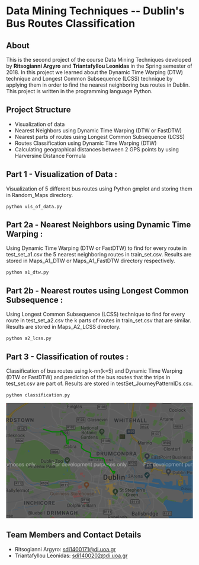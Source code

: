 # Data Mining Techniques -- Dublin's Bus Routes Classification
## About

This is the second project of the course Data Mining Techniques developed by **Ritsogianni Argyro** and **Triantafyllou Leonidas** in the Spring semester of 2018. In this project we learned about the Dynamic Time Warping (DTW) technique and Longest Common Subsequence (LCSS) technique by applying them in order to find the nearest neighboring bus routes in Dublin. This project is written in the programming language Python.

## Project Structure
  * Visualization of data
  * Nearest Neighbors using Dynamic Time Warping (DTW or FastDTW)
  * Nearest parts of routes using Longest Common Subsequence (LCSS)
  * Routes Classification using Dynamic Time Warping (DTW)
  * Calculating geographical distances between 2 GPS points by using Harversine Distance Formula

## Part 1 - Visualization of Data :
Visualization of 5 different bus routes using Python gmplot and storing them in Random_Maps directory.
```
python vis_of_data.py
```

## Part 2a - Nearest Neighbors using Dynamic Time Warping :
Using Dynamic Time Warping (DTW or FastDTW) to find for every route in test_set_a1.csv the 5 nearest neighboring routes in train_set.csv. Results are stored in Maps_A1_DTW or Maps_A1_FastDTW directory respectively.
```
python a1_dtw.py
```

## Part 2b - Nearest routes using Longest Common Subsequence :
Using Longest Common Subsequence (LCSS) technique to find for every route in test_set_a2.csv the k parts of routes in train_set.csv that are similar. Results are stored in Maps_A2_LCSS directory.
```
python a2_lcss.py
```
## Part 3 - Classification of routes :
Classification of bus routes using k-nn(k=5) and Dynamic Time Warping (DTW or FastDTW) and prediction of the bus routes that the trips in test_set.csv are part of. Results are stored in testSet_JourneyPatternIDs.csv.
```
python classification.py
```

![Alt text](pictures/bus_route.png?raw=true "Title")

## Team Members and Contact Details

* Ritsogianni Argyro: sdi1400171@di.uoa.gr
* Triantafyllou Leonidas: sdi1400202@di.uoa.gr
